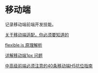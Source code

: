 # 移动端

记录移动端前端开发技能。

[关于移动端适配，你必须要知道的](https://juejin.cn/post/6844903845617729549)

[flexible.js 原理解析](https://juejin.cn/post/6923060568437817351)

[详解移动端1px 问题](https://juejin.cn/post/6916034386320179207)

[中高级前端必须注意的40条移动端H5坑位指南](https://juejin.cn/post/6921886428158754829)